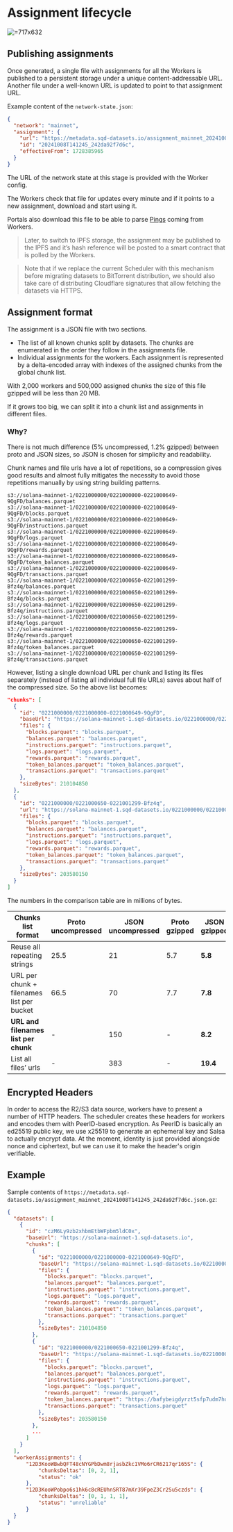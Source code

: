 # Assignment lifecycle

 ![](attachments/bcafd32c-7b4f-4e53-8b9d-7ff5b46ab980.png " =717x632")

## Publishing assignments

Once generated, a single file with assignments for all the Workers is published to a persistent storage under a unique content-addressable URL.
Another file under a well-known URL is updated to point to that assignment URL.

Example content of the `network-state.json`:
```json
{
  "network": "mainnet",
  "assignment": {
    "url": "https://metadata.sqd-datasets.io/assignment_mainnet_20241008T141245_242da92f7d6c.json.gz",
    "id": "20241008T141245_242da92f7d6c",
    "effectiveFrom": 1728385965
  }
}
```

The URL of the network state at this stage is provided with the Worker config.

The Workers check that file for updates every minute and if it points to a new assignment, download and start using it.

Portals also download this file to be able to parse [Pings](04_network_communication.md#pings) coming from Workers.

> Later, to switch to IPFS storage, the assignment may be published to the IPFS and it’s hash reference will be posted to a smart contract that is polled by the Workers.

> Note that if we replace the current Scheduler with this mechanism before migrating datasets to BitTorrent distribution, we should also take care of distributing Cloudflare signatures that allow fetching the datasets via HTTPS.

## Assignment format

The assignment is a JSON file with two sections.

* The list of all known chunks split by datasets. The chunks are enumerated in the order they follow in the assignments file.
* Individual assignments for the workers. Each assignment is represented by a delta-encoded array with indexes of the assigned chunks from the global chunk list.

With 2,000 workers and 500,000 assigned chunks the size of this file gzipped will be less than 20 MB.

If it grows too big, we can split it into a chunk list and assignments in different files.

### Why?

There is not much difference (5% uncompressed, 1.2% gzipped) between proto and JSON sizes, so JSON is chosen for simplicity and readability.

Chunk names and file urls have a lot of repetitions, so a compression gives good results and almost fully mitigates the necessity to avoid those repetitions manually by using string building patterns.

```none
s3://solana-mainnet-1/0221000000/0221000000-0221000649-9QgFD/balances.parquet
s3://solana-mainnet-1/0221000000/0221000000-0221000649-9QgFD/blocks.parquet
s3://solana-mainnet-1/0221000000/0221000000-0221000649-9QgFD/instructions.parquet
s3://solana-mainnet-1/0221000000/0221000000-0221000649-9QgFD/logs.parquet
s3://solana-mainnet-1/0221000000/0221000000-0221000649-9QgFD/rewards.parquet
s3://solana-mainnet-1/0221000000/0221000000-0221000649-9QgFD/token_balances.parquet
s3://solana-mainnet-1/0221000000/0221000000-0221000649-9QgFD/transactions.parquet
s3://solana-mainnet-1/0221000000/0221000650-0221001299-Bfz4q/balances.parquet
s3://solana-mainnet-1/0221000000/0221000650-0221001299-Bfz4q/blocks.parquet
s3://solana-mainnet-1/0221000000/0221000650-0221001299-Bfz4q/instructions.parquet
s3://solana-mainnet-1/0221000000/0221000650-0221001299-Bfz4q/logs.parquet
s3://solana-mainnet-1/0221000000/0221000650-0221001299-Bfz4q/rewards.parquet
s3://solana-mainnet-1/0221000000/0221000650-0221001299-Bfz4q/token_balances.parquet
s3://solana-mainnet-1/0221000000/0221000650-0221001299-Bfz4q/transactions.parquet
```

However, listing a single download URL per chunk and listing its files separately (instead of listing all individual full file URLs) saves about half of the compressed size. So the above list becomes:

```json
"chunks": [
  {
    "id": "0221000000/0221000000-0221000649-9QgFD",
    "baseUrl": "https://solana-mainnet-1.sqd-datasets.io/0221000000/0221000000-0221000649-9QgFD",
    "files": {
      "blocks.parquet": "blocks.parquet",
      "balances.parquet": "balances.parquet",
      "instructions.parquet": "instructions.parquet",
      "logs.parquet": "logs.parquet",
      "rewards.parquet": "rewards.parquet",
      "token_balances.parquet": "token_balances.parquet",
      "transactions.parquet": "transactions.parquet"
    },
    "sizeBytes": 210104850
  },
  {
    "id": "0221000000/0221000650-0221001299-Bfz4q",
    "url": "https://solana-mainnet-1.sqd-datasets.io/0221000000/0221000650-0221001299-Bfz4q",
    "files": {
      "blocks.parquet": "blocks.parquet",
      "balances.parquet": "balances.parquet",
      "instructions.parquet": "instructions.parquet",
      "logs.parquet": "logs.parquet",
      "rewards.parquet": "rewards.parquet",
      "token_balances.parquet": "token_balances.parquet",
      "transactions.parquet": "transactions.parquet"
    },
    "sizeBytes": 203580150
  }
]

```

The numbers in the comparison table are in millions of bytes.

| Chunks list format | Proto uncompressed | JSON uncompressed | Proto gzipped | JSON gzipped |
|----|----|----|----|----|
| Reuse all repeating strings | 25.5 | 21 | 5.7 | **5.8** |
| URL per chunk + filenames list per bucket | 66.5 | 70 | 7.7 | **7.8** |
| **URL and filenames list per chunk** | - | 150 | - | **8.2** |
| List all files’ urls | - | 383 | - | **19.4** |

## Encrypted Headers

In order to access the R2/S3 data source, workers have to present a number of HTTP headers. The scheduler creates these headers for workers and encodes them with PeerID-based encryption. As PeerID is basically an ed25519 public key, we use x25519 to generate an ephemeral key and Salsa to actually encrypt data. At the moment, identity is just provided alongside nonce and ciphertext, but we can use it to make the header's origin verifiable.

## Example

Sample contents of `https://metadata.sqd-datasets.io/assignment_mainnet_20241008T141245_242da92f7d6c.json.gz`:

```json
{
  "datasets": [
    {
      "id": "czM6Ly9zb2xhbmEtbWFpbm5ldC0x",
      "baseUrl": "https://solana-mainnet-1.sqd-datasets.io",
      "chunks": [
        {
          "id": "0221000000/0221000000-0221000649-9QgFD",
          "baseUrl": "https://solana-mainnet-1.sqd-datasets.io/0221000000/0221000000-0221000649-9QgFD",
          "files": {
            "blocks.parquet": "blocks.parquet",
            "balances.parquet": "balances.parquet",
            "instructions.parquet": "instructions.parquet",
            "logs.parquet": "logs.parquet",
            "rewards.parquet": "rewards.parquet",
            "token_balances.parquet": "token_balances.parquet",
            "transactions.parquet": "transactions.parquet"
          },
          "sizeBytes": 210104850
        },
        {
          "id": "0221000000/0221000650-0221001299-Bfz4q",
          "baseUrl": "https://solana-mainnet-1.sqd-datasets.io/0221000000/0221000650-0221001299-Bfz4q",
          "files": {
            "blocks.parquet": "blocks.parquet",
            "balances.parquet": "balances.parquet",
            "instructions.parquet": "instructions.parquet",
            "logs.parquet": "logs.parquet",
            "rewards.parquet": "rewards.parquet",
            "token_balances.parquet": "https://bafybeigdyrzt5sfp7udm7hu76uh7y26nf3efuylqabf3oclgtqy55fbzdi.ipfs.dweb.link",
            "transactions.parquet": "transactions.parquet"
          },
          "sizeBytes": 203580150
        },
        ...
      ]
    }
  ],
  "workerAssignments": {
      "12D3KooWBwbQFT48cNYGPbDwm8rjasbZkc1VMo6rCR6217qr165S": {
          "chunksDeltas": [0, 2, 1],
          "status": "ok"
      },
      "12D3KooWPobpo6s1hk6c8cREUhnSRT87mXr39FpeZ3Cr2Su5czds": {
          "chunksDeltas": [0, 1, 1, 1],
          "status": "unreliable"
      }
  }
}
```
